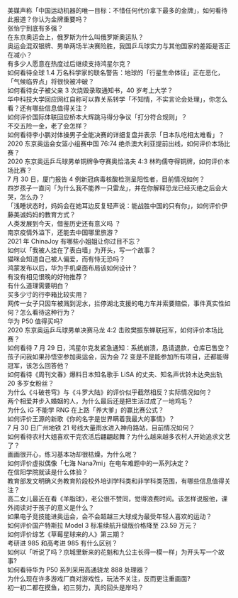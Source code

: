 美媒声称「中国运动机器的唯一目标：不惜任何代价拿下最多的金牌」，如何看待此报道？你认为金牌重要吗？  
张怡宁到底有多强？  
在东京奥运会上，俄罗斯为什么叫俄罗斯奥运队？  
奥运会混双银牌、男单两场半决赛险胜，我国乒乓球实力与其他国家的差距是否正在减小？  
有多少人愿意在热度过后继续支持鸿星尔克？  
如何看待全球 1.4 万名科学家的联名警告：地球的「行星生命体征」正在恶化，「气候临界点」将很快被冲破？  
如何看待女子被父亲 3 次烧毁录取通知书，40 岁考上大学？  
华中科技大学回应网红自称可以靠关系转学「不知情，不实言论会处理」，你怎么看？还有哪些信息值得关注？  
如何评价国际体联回应桥本大辉跳马得分争议「打分符合规则」？  
不交五险一金，老了会怎样？  
如何看待李小鹏对体操男子全能决赛的详细复盘并表示「日本队吃相太难看」？  
2020 东京奥运会女篮小组赛中国 76:74 绝杀澳大利亚提前出线，如何评价本场比赛？  
2020 东京奥运乒乓球男单铜牌争夺赛奥恰洛夫 4:3 林昀儒夺得铜牌，如何评价本场比赛？  
7 月 30 日，厦门报告 4 例新冠病毒核酸检测呈阳性者，目前情况如何？  
四岁孩子一直问「为什么我不能养一只雷龙」，并在你解释恐龙已经灭绝之后会大哭，怎么办？  
「浅睡状态时，妈妈会在她耳边反复轻声说：能战胜中国的只有你」，如何评价伊藤美诚妈妈的教育方式？  
人类发展到今天，借鉴历史还有意义吗 ？  
南京疫情外溢下，还能去中国哪里旅游？  
2021 年 ChinaJoy 有哪些小姐姐让你过目不忘？  
如何以「我被人挂在了表白墙」为开头，写一个故事？  
猫咪会知道自己被人偏爱，而有恃无恐吗？  
鸿蒙发布以后，华为手机桌面布局该如何设计？  
有没有相见恨晚的好物推荐？  
有什么道理需要明白？  
买多少寸的行李箱比较实用？  
网传一女子只因车被溅到泥水，拦停湖北支援的电力车并索要赔偿，事件真实性如何？怎么看待这种行为？  
华为 P50 值得买吗?  
2020 东京奥运乒乓球男单决赛马龙 4:2 击败樊振东蝉联冠军，如何评价本场比赛？  
如何看待 7 月 29 日，鸿星尔克发紧急通知：系统崩溃，恳请退款，仓库已售空？  
孩子问我如果孙悟空参加奥运会，因为会 72 变是不是能参加所有项目，还都能得冠军，该怎么回答他？  
如何看待《周刊文春》爆料日本知名歌手 LiSA 的丈夫、知名声优铃木达央出轨 20 多岁女粉丝？  
为什么《斗破苍穹》与《斗罗大陆》的评价似乎截然相反？实际情况如何？  
两个相爱并步入婚姻的人，为什么最后还是把生活过成了一地鸡毛？  
为什么 iG 不能学 RNG 在上路「养大爹」的赢比赛公式？  
如何评价王源的新歌《你的名字是世界瞒着我最大的事情》？  
7 月 30 日广州地铁 21 号线大量雨水进入神舟路站，目前情况如何？  
如何看待农村大姐喜欢干完农活后翩翩起舞？为什么越来越多农村人开始追求文艺了？  
画画很开心，练习基本功却很枯燥，为什么呢？  
如何评价虚拟偶像「七海 Nana7mi」在电车难题中的一系列决定？  
在信阳学院就读是什么体验？  
教育部发文明确义务教育阶段校外培训学科类和非学科类范围，有哪些信息值得关注？  
高二女儿最近在看《羊脂球》，老公很不赞同，觉得浪费时间。该怎样说服他，课外阅读对于孩子的意义是什么？  
如果电子竞技能进奥运会，会不会超越三大球成为最受年轻人喜欢的运动？  
如何评价国产特斯拉 Model 3 标准续航升级版价格降至 23.59 万元？  
如何评价综艺《草莓星球来的人》第三期？  
考研进 985 和高考进 985 有什么区别？  
如何以「听说了吗？京城里新来的花魁和九公主长得一模一样」为开头写一个故事?  
如何看待华为 P50 系列采用高通骁龙 888 处理器？  
为什么现在许多游戏厂商对游戏性，玩法不关注，反而更注重画面?  
初一初二都在摸鱼，初三努力，真的回头是岸吗？  
